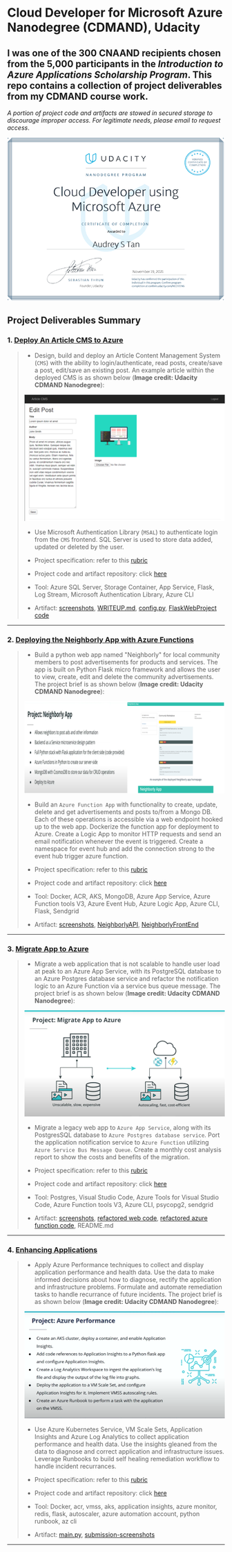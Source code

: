 # Cloud Developer for Microsoft Azure Nanodegree (CDMAND), Udacity
I was one of the 300 CNAAND recipients chosen from the 5,000 participants in the _**Introduction to Azure Applications Scholarship Program**_. This repo contains a collection of project deliverables from my CDMAND course work. 
 ---

_*A portion of project code and artifacts are stowed in secured storage to discourage improper access. For legitimate needs, please email to request access*_.

![png](CDMANDCert.png)


## Project Deliverables Summary
### 1. [Deploy An Article CMS to Azure](https://github.com/atan4583/Cloud-Developer-for-Microsoft-Azure-ND-Project-Portfolio/tree/main/Project1-article-cms)
> * Design, build and deploy an Article Content Management System (`CMS`) with the ability to login/authenticate, read posts, create/save a post, edit/save an existing post. An example article within the deployed CMS is as shown below (**Image credit: Udacity CDMAND Nanodegree**):
>
> ![png1](assets/AzureCMSProj.png)
>
> * Use Microsoft Authentication Library (`MSAL`) to authenticate login from the `CMS` frontend. SQL Server is used to store data added, updated or deleted by the user. 
>
>
> * Project specification: refer to this [rubric](https://review.udacity.com/#!/rubrics/2850/view) 
>
>
> * Project code and artifact repository: click [here](https://github.com/atan4583/Cloud-Developer-for-Microsoft-Azure-ND-Project-Portfolio/tree/main/Project1-article-cms)
> 
>
> * Tool: Azure SQL Server, Storage Container, App Service, Flask, Log Stream, Microsoft Authentication Library, Azure CLI    
>
>
> * Artifact: [screenshots](https://github.com/atan4583/Cloud-Developer-for-Microsoft-Azure-ND-Project-Portfolio/tree/main/Project1-article-cms/screenshots), [WRITEUP.md](https://review.udacity.com/#!/rubrics/2850/view), [config.py](https://drive.google.com/file/d/1bz88JZa8TDmATugwefvEm-67JOn9Y25x/view?usp=sharing), [FlaskWebProject code](https://drive.google.com/drive/folders/1KK8BZJtnG8YVG8lr0xoiwyHdJMbKILvB?usp=sharing)
>
>
> 
 ---
### 2. [Deploying the Neighborly App with Azure Functions](https://github.com/atan4583/Cloud-Developer-for-Microsoft-Azure-ND-Project-Portfolio/tree/main/Project2-NeighborlyApp)
> * Build a python web app named "Neighborly" for local community members to post advertisements for products and services. The app is built on Python Flask micro framework and allows the user to view, create, edit and delete the community advertisements. The project brief is as shown below (**Image credit: Udacity CDMAND Nanodegree**):
>
> ![png2](assets/AzureWebProj.png)
>
> * Build an `Azure Function App` with functionality to create, update, delete and get advertisements and posts to/from a Mongo DB. Each of these operations is accessible via a web endpoint hooked up to the web app. Dockerize the function app for deployment to Azure. Create a Logic App to monitor HTTP requests and send an email notification whenever the event is triggered. Create a namespace for event hub and add the connection strong to the event hub trigger azure function.     
>
>
> * Project specification: refer to this [rubric](https://review.udacity.com/#!/rubrics/2825/view)
>
>
> * Project code and artifact repository: click [here](https://github.com/atan4583/Cloud-Developer-for-Microsoft-Azure-ND-Project-Portfolio/tree/main/Project2-NeighborlyApp)
> 
> 
> * Tool: Docker, ACR, AKS, MongoDB, Azure App Service, Azure Function tools V3, Azure Event Hub, Azure Logic App, Azure CLI, Flask, Sendgrid  
>
>
> * Artifact: [screenshots](https://github.com/atan4583/Cloud-Developer-for-Microsoft-Azure-ND-Project-Portfolio/tree/main/Project2-NeighborlyApp/screenshots), [NeighborlyAPI](https://drive.google.com/drive/folders/1-jxIL800ROs2JP6ZVdHSINjlcdnaZRtM?usp=sharing), [NeighborlyFrontEnd](https://drive.google.com/drive/folders/1-jxIL800ROs2JP6ZVdHSINjlcdnaZRtM?usp=sharing)
>
>
>
 ---
### 3. [Migrate App to Azure](https://github.com/atan4583/Cloud-Developer-for-Microsoft-Azure-ND-Project-Portfolio/tree/main/Project3-MigrateAppToAzure)
> * Migrate a web application that is not scalable to handle user load at peak to an Azure App Service, with its PostgreSQL database to an Azure Postgres database service and refactor the notification logic to an Azure Function via a service bus queue message. The project brief is as shown below (**Image credit: Udacity CDMAND Nanodegree**):
> 
> ![png3](assets/AzureMigProj.png)
>
> * Migrate a legacy web app to `Azure App Service`, along with its PostgresSQL database to `Azure Postgres database service`. Port the application notification service to `Azure Function` utilizing `Azure Service Bus Message Queue`. Create a monthly cost analysis report to show the costs and benefits of the migration.   
>
>
> * Project specification: refer to this [rubric](https://review.udacity.com/#!/rubrics/2824/view)
>
>
> * Project code and artifact repository: click [here](https://github.com/atan4583/Cloud-Developer-for-Microsoft-Azure-ND-Project-Portfolio/tree/main/Project3-MigrateAppToAzure)
> 
> 
> * Tool: Postgres, Visual Studio Code, Azure Tools for Visual Studio Code, Azure Function tools V3, Azure CLI, psycopg2, sendgrid 
>
>
> * Artifact: [screenshots](https://github.com/atan4583/Cloud-Developer-for-Microsoft-Azure-ND-Project-Portfolio/tree/main/Project3-MigrateAppToAzure/screenshots), [refactored web code](https://drive.google.com/drive/folders/1FG_h7kE9Siz_R15mwp7Ox8ReKQIt0fRN?usp=sharing), [refactored azure function code](https://drive.google.com/drive/folders/1r9D1QUmyR2KAJXiFNs5UNNTn9LruzNCR?usp=sharing), README.md 
>
>
> 
 ---
### 4. [Enhancing Applications](https://github.com/atan4583/Cloud-Developer-for-Microsoft-Azure-ND-Project-Portfolio/tree/main/Project4-EnhancingApplications)
> * Apply Azure Performance techniques to collect and display application performance and health data. Use the data to make informed decisions about how to diagnose, rectify the application and infrastructure problems. Formulate and automate remediation tasks to handle recurrance of future incidents. The project brief is as shown below (**Image credit: Udacity CDMAND Nanodegree**):
>
> ![png4](assets/AzurePerfProj.png)
>
> * Use Azure Kubernetes Service, VM Scale Sets, Application Insights and Azure Log Analytics to collect application performance and health data. Use the insights gleaned from the data to diagnose and correct application and infrastructure issues. Leverage Runbooks to build self healing remediation workflow to handle incident recurrances.         
>
>
> * Project specification: refer to this [rubric](https://review.udacity.com/#!/rubrics/2892/view)
>
>
> * Project code and artifact repository: click [here](https://github.com/atan4583/Cloud-Developer-for-Microsoft-Azure-ND-Project-Portfolio/tree/main/Project4-EnhancingApplications)
> 
> 
> * Tool: Docker, acr, vmss, aks, application insights, azure monitor, redis, flask, autoscaler, azure automation account, python runbook, az cli
>
>
> * Artifact: [main.py](https://drive.google.com/file/d/1HvWNHnKT3cErJLMIbZ6q1qSduIFU173_/view?usp=sharing), [submission-screenshots](https://github.com/atan4583/Cloud-Developer-for-Microsoft-Azure-ND-Project-Portfolio/tree/main/Project4-EnhancingApplications/submission-screenshots) 
>
>
>
 ---
>
>
